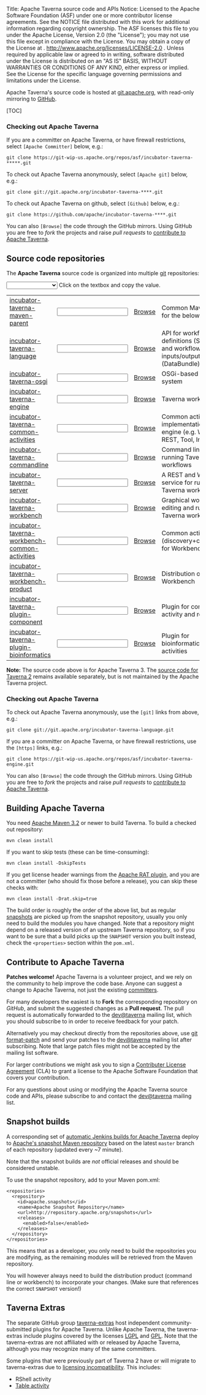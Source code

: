 Title:     Apache Taverna source code and APIs
Notice:    Licensed to the Apache Software Foundation (ASF) under one
           or more contributor license agreements.  See the NOTICE file
           distributed with this work for additional information
           regarding copyright ownership.  The ASF licenses this file
           to you under the Apache License, Version 2.0 (the
           "License"); you may not use this file except in compliance
           with the License.  You may obtain a copy of the License at
           .
             http://www.apache.org/licenses/LICENSE-2.0
           .
           Unless required by applicable law or agreed to in writing,
           software distributed under the License is distributed on an
           "AS IS" BASIS, WITHOUT WARRANTIES OR CONDITIONS OF ANY
           KIND, either express or implied.  See the License for the
           specific language governing permissions and limitations
           under the License.

<script>
function check() {
   var x = document.getElementsByClassName("gitlink");
   var i;
   if ( document.getElementById("picker").value == "Apache Committer"){
      for (i = 0; i < x.length; i++) {
         x[i].value = "https://git-wip-us.apache.org/repos/asf/" +x[i].id + ".git";
      }
   }
   if ( document.getElementById("picker").value == "Apache git"){
      for (i = 0; i < x.length; i++) {
         x[i].value = "git://git.apache.org/" +x[i].id + ".git";
      }
      
   }
   if ( document.getElementById("picker").value == "Github"){
      for (i = 0; i < x.length; i++) {
        x[i].value = "https://github.com/apache/" +x[i].id + ".git";
      }
   }
}
</script>
Apache Taverna's source code is hosted at [git.apache.org](http://git.apache.org/), with read-only mirroring to 
[GitHub](https://github.com/apache/?query=taverna-).

[TOC]

### Checking out Apache Taverna

If you are a committer on Apache Taverna, or have firewall restrictions, select `[Apache Committer]` below, e.g.:

    git clone https://git-wip-us.apache.org/repos/asf/incubator-taverna-*****.git

To check out Apache Taverna anonymously, select `[Apache git]` below, e.g.:

    git clone git://git.apache.org/incubator-taverna-****.git

To check out Apache Taverna on github, select `[Github]` below, e.g.:

    git clone https://github.com/apache/incubator-taverna-****.git

You can also `[Browse]` the code through the GitHub mirrors. 
Using GitHub you are free to *fork* the projects and raise *pull requests* to 
[contribute to Apache Taverna](#contribute-to-apache-taverna).


## Source code repositories

The <strong>Apache Taverna</strong> source code is organized into multiple [git](http://www.git-scm.com/) repositories:

<select id="picker" onChange='check()'>
  <option selected disabled hidden value=''></option>
  <option value="Apache Committer">Apache Committer</option>
  <option value="Apache git">Apache git</option>
  <option value="Github">Github</option>
</select>
Click on the textbox and copy the value.

<table class="table table-hover">
<tr>
  <td><a href="https://github.com/apache/incubator-taverna-maven-parent">incubator-taverna-maven-parent</a></td>
  <td>
    <input class="gitlink" type="text" id="incubator-taverna-maven-parent"
           value="" readonly="readonly"
           onClick="this.setSelectionRange(0, this.value.length)">
  </td>
  <td><a class="btn btn-primary" href="https://github.com/apache/incubator-taverna-maven-parent">Browse</a></td>
  <td>Common Maven parent for the below</td>
</tr>
<tr>
  <td><a href="https://github.com/apache/incubator-taverna-language">incubator-taverna-language</a></td>
  <td>
    <input class="gitlink" type="text" id="incubator-taverna-language"
           value="" readonly="readonly"
           onClick="this.setSelectionRange(0, this.value.length)">
  </td>
  <td><a class="btn btn-primary" href="https://github.com/apache/incubator-taverna-language">Browse</a></td>
  <td>API for workflow definitions (SCUFL2) and workflow inputs/outputs (DataBundle)</td>
</tr>
<tr>
  <td><a href="https://github.com/apache/incubator-taverna-osgi">incubator-taverna-osgi</a></td> 
  <td>
    <input class="gitlink" type="text" id="incubator-taverna-osgi"
           value="" readonly="readonly"
           onClick="this.setSelectionRange(0, this.value.length)">
  </td>
  <td><a class="btn btn-primary" href="https://github.com/apache/incubator-taverna-osgi">Browse</a></td>
  <td>OSGi-based plugin system</td>
</tr>
<tr>
  <td><a href="https://github.com/apache/incubator-taverna-engine">incubator-taverna-engine</a> 
  <td>
    <input class="gitlink" type="text" id="incubator-taverna-engine"
           value="" readonly="readonly"
           onClick="this.setSelectionRange(0, this.value.length)">
  </td>
  <td><a class="btn btn-primary" href="https://github.com/apache/incubator-taverna-engine">Browse</a>
  <td>Taverna workflow engine</tr>
<tr>
  <td><a href="https://github.com/apache/incubator-taverna-common-activities">incubator-taverna-common-activities</a></td>
  <td>
    <input class="gitlink" type="text" id="incubator-taverna-common-activities"
           value="" readonly="readonly"
           onClick="this.setSelectionRange(0, this.value.length)">
  </td>
  <td><a class="btn btn-primary" href="https://github.com/apache/incubator-taverna-common-activities">Browse</a></td>
  <td>Common activity implementation for engine (e.g. WSDL, REST, Tool, Interaction)</td>
</tr>
<tr>
  <td><a href="https://github.com/apache/incubator-taverna-commandline">incubator-taverna-commandline</a></td> 
  <td>
    <input class="gitlink" type="text" id="incubator-taverna-commandline"
           value="" readonly="readonly"
           onClick="this.setSelectionRange(0, this.value.length)">
  </td>
 <td><a class="btn btn-primary" href="https://github.com/apache/incubator-taverna-commandline">Browse</a></td>
  <td>Command line for running Taverna workflows</td>
</tr>
<tr>
  <td><a href="https://github.com/apache/incubator-taverna-server">incubator-taverna-server</a></td> 
  <td>
    <input class="gitlink" type="text" id="incubator-taverna-server"
           value="" readonly="readonly"
           onClick="this.setSelectionRange(0, this.value.length)">
  </td>
  <td><a class="btn btn-primary" href="https://github.com/apache/incubator-taverna-server">Browse</a></td>
  <td>A REST and WSDL service for running Taverna workflows</td>
</tr>
<tr>
  <td><a href="https://github.com/apache/incubator-taverna-workbench">incubator-taverna-workbench</a></td> 
  <td>
    <input class="gitlink" type="text" id="incubator-taverna-workbench"
           value="" readonly="readonly"
           onClick="this.setSelectionRange(0, this.value.length)">
  </td>
  <td><a class="btn btn-primary" href="https://github.com/apache/incubator-taverna-workbench">Browse</a></td>
  <td>Graphical workbench for editing and running Taverna workflows</td>
</tr>
<tr>
  <td><a href="https://github.com/apache/incubator-taverna-workbench-common-activities">incubator-taverna-workbench-common-activities</a></td>
  <td>
    <input class="gitlink" type="text" id="incubator-taverna-workbench-common-activities"
           value="" readonly="readonly"
           onClick="this.setSelectionRange(0, this.value.length)">
  </td>
  <td><a class="btn btn-primary" href="https://github.com/apache/incubator-taverna-workbench-common-activities">Browse</a></td> 
  <td>Common activities UI (discovery+configuration for Workbench</td>
</tr>
<tr>
  <td><a href="https://github.com/apache/incubator-taverna-workbench-product">incubator-taverna-workbench-product</a></td> 
  <td>
    <input class="gitlink" type="text" id="incubator-taverna-workbench-product"
           value="" readonly="readonly"
           onClick="this.setSelectionRange(0, this.value.length)">
  </td>
  <td><a class="btn btn-primary" href="https://github.com/apache/incubator-taverna-workbench-product">Browse</a></td>
  <td>Distribution of Taverna Workbench</td>
</tr>
<tr>
  <td><a href="https://github.com/apache/incubator-taverna-plugin-component">incubator-taverna-plugin-component</a></td>
  <td>
    <input class="gitlink" type="text" id="incubator-taverna-plugin-component"
           value="" readonly="readonly"
           onClick="this.setSelectionRange(0, this.value.length)">
  </td>
  <td><a class="btn btn-primary" href="https://github.com/apache/incubator-taverna-plugin-component">Browse</a></td> 
  <td>Plugin for component activity and registry</td>
</tr>
<tr>
  <td><a href="https://github.com/apache/incubator-taverna-plugin-bioinformatics">incubator-taverna-plugin-bioinformatics</a></td> 
  <td>
    <input class="gitlink" type="text" id="incubator-taverna-plugin-bioinformatics"
           value="" readonly="readonly"
           onClick="this.setSelectionRange(0, this.value.length)">
  </td>
  <td><a class="btn btn-primary" href="https://github.com/apache/incubator-taverna-plugin-bioinformatics">Browse</a></td>
  <td>Plugin for bioinformatics-specific activities</td>
</tr>
</table>

<div class="alert alert-warning" role="alert"><p><span class="glyphicon glyphicon-warning-sign" aria-hidden="true"></span>
  <strong>Note:</strong>
The source code above is for Apache Taverna 3.
The <a href="https://github.com/taverna/">source code for Taverna 2</a> 
remains available separately, but is not maintained by the Apache Taverna project.
</div>



### Checking out Apache Taverna

To check out Apache Taverna anonymously, use the `[git]` links from above, e.g.:

    git clone git://git.apache.org/incubator-taverna-language.git

If you are a committer on Apache Taverna, or have firewall restrictions, use the `[https]` links, e.g.:

    git clone https://git-wip-us.apache.org/repos/asf/incubator-taverna-engine.git

You can also `[Browse]` the code through the GitHub mirrors. 
Using GitHub you are free to *fork* the projects and raise *pull requests* to 
[contribute to Apache Taverna](#contribute-to-apache-taverna).



## Building Apache Taverna

You need [Apache Maven 3.2](https://maven.apache.org/download.html) or newer to build Taverna. 
To build a checked out repository:

    mvn clean install

If you want to skip tests (these can be time-consuming):

    mvn clean install -DskipTests

If you get license header warnings from the 
[Apache RAT plugin](https://creadur.apache.org/rat/apache-rat-plugin/), 
and you are not a committer (who should fix those before a release),
you can skip these checks with:

    mvn clean install -Drat.skip=true

The build order is roughly the order of the above list, but as regular 
[snapshots](#snapshot-builds) are picked up from the snapshot repository, 
usually you only need to build the modules you have changed. 
Note that a repository might depend on a released version of an upstream Taverna
repository, so if you want to be sure that a build picks up the `SNAPSHOT` version 
you built instead, check the `<properties>` section within the `pom.xml`.


## Contribute to Apache Taverna

**Patches welcome!** Apache Taverna is a volunteer project, and we rely on the community to help
improve the code base. Anyone can suggest a change to Apache Taverna, not just the existing [committers](/about/).

For many developers the easiest is to **Fork** the corresponding repository on *GitHub*, and submit the suggested 
changes as a **Pull request**. The pull request is automatically forwarded to the 
[dev@taverna](http://mail-archives.apache.org/mod_mbox/taverna-dev/) mailing list, which you 
should subscribe to in order to receive feedback for your patch.

Alternatively you may checkout directly from the repositories above,
use [git format-patch](https://www.kernel.org/pub/software/scm/git/docs/git-format-patch.html) 
and send your patches to the [dev@taverna](http://mail-archives.apache.org/mod_mbox/taverna-dev/)
mailing list after subscribing. Note that large patch files might not be accepted by
the mailing list software.

For larger contributions we might ask you to sign a 
[Contributer License Agreement](https://www.apache.org/licenses/#clas) (CLA) to grant a license to 
the Apache Software Foundation that covers your contribution. 

For any questions about using or modifying the Apache Taverna source code and APIs, 
please subscribe to and contact the [dev@taverna](http://mail-archives.apache.org/mod_mbox/taverna-dev/) mailing list.


## Snapshot builds

A corresponding set of [automatic Jenkins builds for Apache Taverna](https://builds.apache.org/user/stain/my-views/view/taverna/) deploy to  [Apache's snapshot Maven repository](http://repository.apache.org/snapshots/org/apache/taverna/)
based on the latest `master` branch of each repository (updated every ~7 minute).

Note that the snapshot builds are *not* official releases and should be considered unstable.

To use the snapshot repository, add to your Maven pom.xml:

    <repositories>
      <repository>
        <id>apache.snapshots</id>
        <name>Apache Snapshot Repository</name>
        <url>http://repository.apache.org/snapshots</url>
        <releases>
          <enabled>false</enabled>
        </releases>
      </repository>
    </repositories>

This means that as a developer, you only need to build the repositories you are modifying, as the remaining modules will be retrieved from the Maven repository. 

You will however always need to build the distribution product (command line or workbench) to incorporate your changes. (Make sure that references the correct <code>SNAPSHOT</code> version!)




## Taverna Extras

The separate GitHub group [taverna-extras](https://github.com/taverna-extras) host independent community-submitted plugins for Apache Taverna. 
Unlike Apache Taverna, the taverna-extras include plugins covered by the licenses [LGPL](https://www.gnu.org/licenses/lgpl.html) and [GPL](https://www.gnu.org/licenses/gpl.html).
Note that the taverna-extras are not affiliated with or released by Apache Taverna, although you may recognize many of the same committers.

Some plugins that were previously part of Taverna 2 have or will migrate to taverna-extras due to [licensing incompatibility](http://dev.mygrid.org.uk/wiki/display/developer/Third-party+licenses). This includes:

* RShell activity
* [Table activity](https://github.com/taverna-extras/table-activity)

